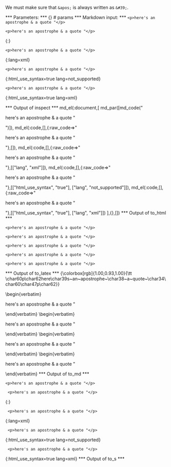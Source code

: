 We must make sure that `&apos;` is always written as `&#39;`.

*** Parameters: ***
{} # params 
*** Markdown input: ***
`<p>here's an apostrophe & a quote "</p>`

	<p>here's an apostrophe & a quote "</p>
{:}

	<p>here's an apostrophe & a quote "</p>
{:lang=xml}

	<p>here's an apostrophe & a quote "</p>
{:html_use_syntax=true lang=not_supported}

	<p>here's an apostrophe & a quote "</p>
{:html_use_syntax=true lang=xml}


*** Output of inspect ***
md_el(:document,[
	md_par([md_code("<p>here's an apostrophe & a quote \"</p>")]),
	md_el(:code,[],{:raw_code=>"<p>here's an apostrophe & a quote \"</p>"},[]),
	md_el(:code,[],{:raw_code=>"<p>here's an apostrophe & a quote \"</p>"},[["lang", "xml"]]),
	md_el(:code,[],{:raw_code=>"<p>here's an apostrophe & a quote \"</p>"},[["html_use_syntax", "true"], ["lang", "not_supported"]]),
	md_el(:code,[],{:raw_code=>"<p>here's an apostrophe & a quote \"</p>"},[["html_use_syntax", "true"], ["lang", "xml"]])
],{},[])
*** Output of to_html ***
<p><code>&lt;p&gt;here's an apostrophe &amp; a quote "&lt;/p&gt;</code></p>

<pre><code>&lt;p&gt;here's an apostrophe &amp; a quote "&lt;/p&gt;</code></pre>

<pre class="xml"><code lang="xml" xml:lang="xml"><span class="punct">&lt;</span><span class="tag">p</span><span class="punct">&gt;</span>here's an apostrophe &amp; a quote "<span class="punct">&lt;/</span><span class="tag">p</span><span class="punct">&gt;</span></code></pre>

<pre class="not_supported"><code lang="not_supported" xml:lang="not_supported">&lt;p&gt;here's an apostrophe &amp; a quote "&lt;/p&gt;</code></pre>

<pre class="xml"><code lang="xml" xml:lang="xml"><span class="punct">&lt;</span><span class="tag">p</span><span class="punct">&gt;</span>here's an apostrophe &amp; a quote "<span class="punct">&lt;/</span><span class="tag">p</span><span class="punct">&gt;</span></code></pre>
*** Output of to_latex ***
{\colorbox[rgb]{1.00,0.93,1.00}{\tt \char60p\char62here\char39s~an~apostrophe~\char38~a~quote~\char34\char60\char47p\char62}}

\begin{verbatim}<p>here's an apostrophe & a quote "</p>\end{verbatim}
\begin{verbatim}<p>here's an apostrophe & a quote "</p>\end{verbatim}
\begin{verbatim}<p>here's an apostrophe & a quote "</p>\end{verbatim}
\begin{verbatim}<p>here's an apostrophe & a quote "</p>\end{verbatim}
*** Output of to_md ***

`<p>here's an apostrophe & a quote "</p>`

     <p>here's an apostrophe & a quote "</p>
{:}

     <p>here's an apostrophe & a quote "</p>
{:lang=xml}

     <p>here's an apostrophe & a quote "</p>
{:html_use_syntax=true lang=not_supported}

     <p>here's an apostrophe & a quote "</p>
{:html_use_syntax=true lang=xml}
*** Output of to_s ***

